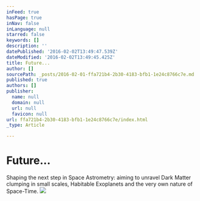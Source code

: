 ```yaml
---
inFeed: true
hasPage: true
inNav: false
inLanguage: null
starred: false
keywords: []
description: ''
datePublished: '2016-02-02T13:49:47.539Z'
dateModified: '2016-02-02T13:49:45.425Z'
title: Future...
author: []
sourcePath: _posts/2016-02-01-ffa721b4-2b30-4183-bfb1-1e24c8766c7e.md
published: true
authors: []
publisher:
  name: null
  domain: null
  url: null
  favicon: null
url: ffa721b4-2b30-4183-bfb1-1e24c8766c7e/index.html
_type: Article

---
```

# Future...

Shaping the next step in Space Astrometry: aiming to unravel Dark Matter clumping in small scales, Habitable Exoplanets and the very own nature of Space-Time.
![](https://the-grid-user-content.s3-us-west-2.amazonaws.com/d6226f99-fa55-4411-8601-b3477b9b76f1.png)